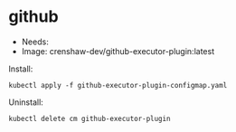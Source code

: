 <!-- This is an auto-generated file. DO NOT EDIT -->
# github

* Needs: 
* Image: crenshaw-dev/github-executor-plugin:latest



Install:

    kubectl apply -f github-executor-plugin-configmap.yaml

Uninstall:
	
    kubectl delete cm github-executor-plugin 

